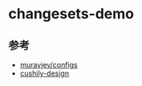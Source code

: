 # changesets-demo

## 参考

- [muravjev/configs](https://github.com/muravjev/configs)
- [cushily-design](https://github.com/hutaod/cushily-design)
